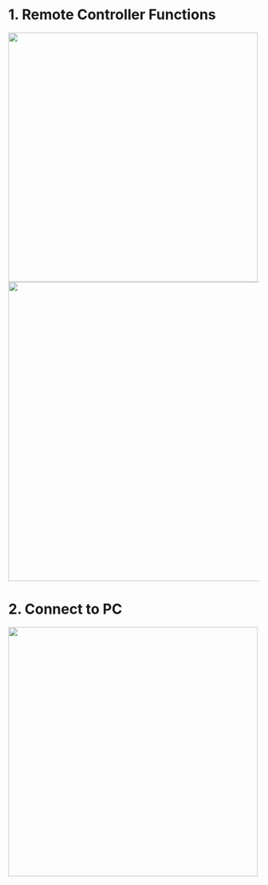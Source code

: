 # 1. Remote Controller Functions

<img src="https://github.com/user-attachments/assets/e9618aff-b230-4854-9276-f17a11786e2f" width="500">

<img src="https://github.com/user-attachments/assets/c01e75b6-4185-4c0a-b894-3b08fb0e6ce0" width="600">

# 2. Connect to PC

<img src="https://github.com/user-attachments/assets/2c4e938b-70a1-45d5-8971-d369083c75d7" width="500">

